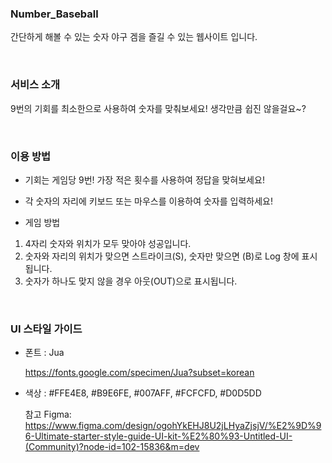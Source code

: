 ### Number_Baseball
간단하게 해볼 수 있는 숫자 야구 겜을 즐길 수 있는 웹사이트 입니다.


<br>

### 서비스 소개

9번의 기회를 최소한으로 사용하여 숫자를 맞춰보세요!
생각만큼 쉽진 않을걸요~?

<br>

### 이용 방법
* 기회는 게임당 9번! 가장 적은 횟수를 사용하여 정답을 맞혀보세요!
* 각 숫자의 자리에 키보드 또는 마우스를 이용하여 숫자를 입력하세요!


* 게임 방법

1. 4자리 숫자와 위치가 모두 맞아야 성공입니다.
2. 숫자와 자리의 위치가 맞으면 스트라이크(S), 숫자만 맞으면 (B)로 Log 창에 표시됩니다.
3. 숫자가 하나도 맞지 않을 경우 아웃(OUT)으로 표시됩니다.


<br>

### UI 스타일 가이드
- 폰트 : Jua

    https://fonts.google.com/specimen/Jua?subset=korean



- 색상 : #FFE4E8, #B9E6FE, #007AFF, #FCFCFD, #D0D5DD

    참고 Figma:
    https://www.figma.com/design/ogohYkEHJ8U2jLHyaZjsjV/%E2%9D%96-Ultimate-starter-style-guide-UI-kit-%E2%80%93-Untitled-UI-(Community)?node-id=102-15836&m=dev


